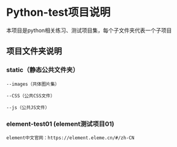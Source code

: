 # Python-test项目说明
本项目是python相关练习、测试项目集，每个子文件夹代表一个子项目

## 项目文件夹说明
### static（静态公共文件夹）

	--images（共体图片集）
	
	--CSS（公共CSS文件）
	
	--js（公共JS文件）
	
### element-test01 (element测试项目01)
	element中文官网：https://element.eleme.cn/#/zh-CN